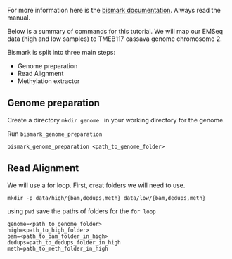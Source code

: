 For more information here is the [bismark documentation](https://github.com/FelixKrueger/Bismark/tree/master/docs/bismark). Always read the manual. 

Below is a summary of commands for this tutorial. We will map our EMSeq data (high and low samples) to TMEB117 cassava genome chromosome 2.  

Bismark is split into three main steps:

- Genome preparation
- Read Alignment
- Methylation extractor 

## Genome preparation 

Create a directory ```mkdir genome ``` in your working directory for the genome. 


Run ```bismark_genome_preparation```

```bismark_genome_preparation <path_to_genome_folder> ```


## Read Alignment 

We will use a for loop. First, creat folders we will need to use. 

```mkdir -p data/high/{bam,dedups,meth} data/low/{bam,dedups,meth}```

using ```pwd``` save the paths of folders for the ```for loop```

```genome=<path_to_genome_folder>```  
```high=<path_to_high_folder>```  
```bam=<path_to_bam_folder_in_high>```  
```dedups=path_to_dedups_folder_in_high```  
```meth=path_to_meth_folder_in_high```  









